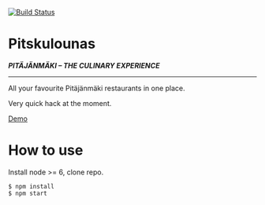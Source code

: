 [![Build Status](https://travis-ci.org/sampohaavisto/pitskulounas.svg?branch=master)](https://travis-ci.org/sampohaavisto/pitskulounas)

# Pitskulounas

_**PITÄJÄNMÄKI – THE CULINARY EXPERIENCE**_

---

All your favourite Pitäjänmäki restaurants in one place.

Very quick hack at the moment.

[Demo](https://sampohaavisto.github.io/pitskulounas)

# How to use

Install node >= 6, clone repo.
```
$ npm install
$ npm start
```
